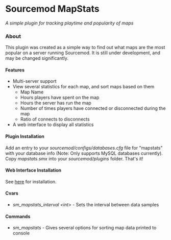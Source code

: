 # Sourcemod MapStats #
*A simple plugin for tracking playtime and popularity of maps*

### About ###
This plugin was created as a simple way to find out what maps are the most popular on a server running Sourcemod. It is still under development, and may be changed significantly.

#### Features ####
* Multi-server support
* View several statistics for each map, and sort maps based on them
	* Map Name
	* Hours players have spent on the map
	* Hours the server has run the map
	* Number of times players have connected or disconnected during the map
	* Ratio of connects to disconnects
* A web interface to display all statistics

#### Plugin Installation ####
Add an entry to your *sourcemod/configs/databases.cfg* file for "mapstats" with your database info (Note: Only supports MySQL databases currently). Copy *mapstats.smx* into your *sourcemod/plugins* folder. That's it!

#### Web Interface Installation ####
See [here](web/README.md) for installation.

#### Cvars ####
 * *sm_mapstats_interval \<int\>* - Sets the interval between data samples

#### Commands ####
 * *sm_mapstats* - Gives several options for sorting map data printed to console
